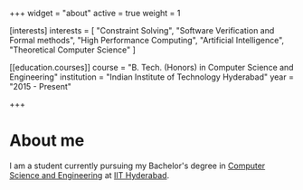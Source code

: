 +++
widget = "about"
active = true
weight = 1

[interests]
  interests = [
    "Constraint Solving",
    "Software Verification and Formal methods",
    "High Performance Computing",
    "Artificial Intelligence",
    "Theoretical Computer Science"
  ]

[[education.courses]]
  course = "B. Tech. (Honors) in Computer Science and Engineering"
  institution = "Indian Institute of Technology Hyderabad"
  year = "2015 - Present"

+++

# About me

I am a student currently pursuing my Bachelor's degree in [Computer Science and Engineering](https://cse.iith.ac.in) at [IIT Hyderabad](https://iith.ac.in).
